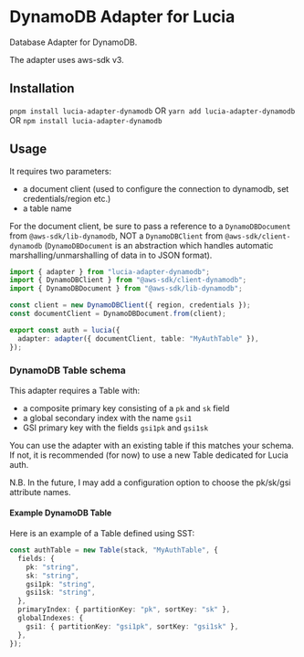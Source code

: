 # DynamoDB Adapter for Lucia

Database Adapter for DynamoDB.

The adapter uses aws-sdk v3.

## Installation

`pnpm install lucia-adapter-dynamodb`
OR
`yarn add lucia-adapter-dynamodb`
OR
`npm install lucia-adapter-dynamodb`

## Usage

It requires two parameters:

- a document client (used to configure the connection to dynamodb, set credentials/region etc.)
- a table name

For the document client, be sure to pass a reference to a `DynamoDBDocument` from `@aws-sdk/lib-dynamodb`, NOT a `DynamoDBClient` from `@aws-sdk/client-dynamodb` (`DynamoDBDocument` is an abstraction which handles automatic marshalling/unmarshalling of data in to JSON format).

```typescript
import { adapter } from "lucia-adapter-dynamodb";
import { DynamoDBClient } from "@aws-sdk/client-dynamodb";
import { DynamoDBDocument } from "@aws-sdk/lib-dynamodb";

const client = new DynamoDBClient({ region, credentials });
const documentClient = DynamoDBDocument.from(client);

export const auth = lucia({
  adapter: adapter({ documentClient, table: "MyAuthTable" }),
});
```

### DynamoDB Table schema

This adapter requires a Table with:

- a composite primary key consisting of a `pk` and `sk` field
- a global secondary index with the name `gsi1`
- GSI primary key with the fields `gsi1pk` and `gsi1sk`

You can use the adapter with an existing table if this matches your schema. If not, it is recommended (for now) to use a new Table dedicated for Lucia auth.

N.B. In the future, I may add a configuration option to choose the pk/sk/gsi attribute names.

#### Example DynamoDB Table

Here is an example of a Table defined using SST:

```typescript
const authTable = new Table(stack, "MyAuthTable", {
  fields: {
    pk: "string",
    sk: "string",
    gsi1pk: "string",
    gsi1sk: "string",
  },
  primaryIndex: { partitionKey: "pk", sortKey: "sk" },
  globalIndexes: {
    gsi1: { partitionKey: "gsi1pk", sortKey: "gsi1sk" },
  },
});
```
